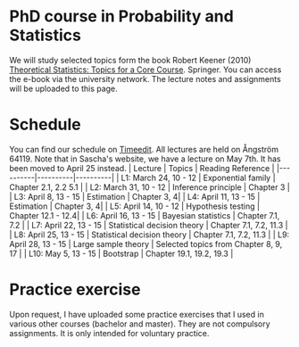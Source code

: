 # PhD course in Probability and Statistics
We will study selected topics form the book Robert Keener (2010) [Theoretical Statistics: Topics for a Core Course](https://link.springer.com/book/10.1007/978-0-387-93839-4). Springer. You can access the e-book via the university network. The lecture notes and assignments will be uploaded to this page.

# Schedule
You can find our schedule on [Timeedit](https://cloud.timeedit.net/uu/web/wr_staff/ri1669Q6X88Z57Q67Z603Q30yY0g2Y8x4Y9gY0wQ1735564ZX3046tBQQ371d5t129E159A019YE504QFA257554162Z49B81ZAEACA67F94.phtml). All lectures are held on Ångström 64119.
Note that in Sascha's website, we have a lecture on May 7th. It has been moved to April 25 instead.
| Lecture | Topics | Reading Reference |
|----------|----------|----------|
| L1: March 24, 10 - 12  | Exponential family  | Chapter 2.1, 2.2 5.1  |
| L2: March 31, 10 - 12  | Inference principle | Chapter 3 |
| L3: April 8, 13 - 15  | Estimation | Chapter 3, 4|
| L4: April 11, 13 - 15  | Estimation | Chapter 3, 4|
| L5: April 14, 10 - 12  | Hypothesis testing | Chapter 12.1 - 12.4|
| L6: April 16, 13 - 15  | Bayesian statistics | Chapter 7.1, 7.2 |
| L7: April 22, 13 - 15  | Statistical decision theory | Chapter 7.1, 7.2, 11.3 |
| L8: April 25, 13 - 15  | Statistical decision theory | Chapter 7.1, 7.2, 11.3 |
| L9: April 28, 13 - 15  | Large sample theory | Selected topics from Chapter 8, 9, 17 |
| L10: May 5, 13 - 15 | Bootstrap | Chapter 19.1, 19.2, 19.3 |

# Practice exercise
Upon request, I have uploaded some practice exercises that I used in various other courses (bachelor and master). They are not compulsory assignments. It is only intended for voluntary practice. 